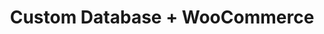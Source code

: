 ---
title: "Custom Database + WooCommerce"
seoTitle: "Custom Database WooCommerce Integration"
seoDescription: "Integrate your Custom Database and WooCommerce, and you'll be able to streamline your workflow, simplify the ordering process and save time - and money. Find out more about how a Custom Database WooCommerce Integration can help your business."
lead: "Let Stock2Shop send product updates your Custom Database to WooCommerce, as well as automatically raise online orders directly into your ERP and instruct your warehouse to fulfill the order. Here’s how we can help you streamline your workflow."
type: "source-channel"
source: "custom-database"
channel: "woocommerce"
image: "/images/sap-shopify.png"
imageAlt: woocommerce logo
tags: []
aliases:
    - /integrations/
---